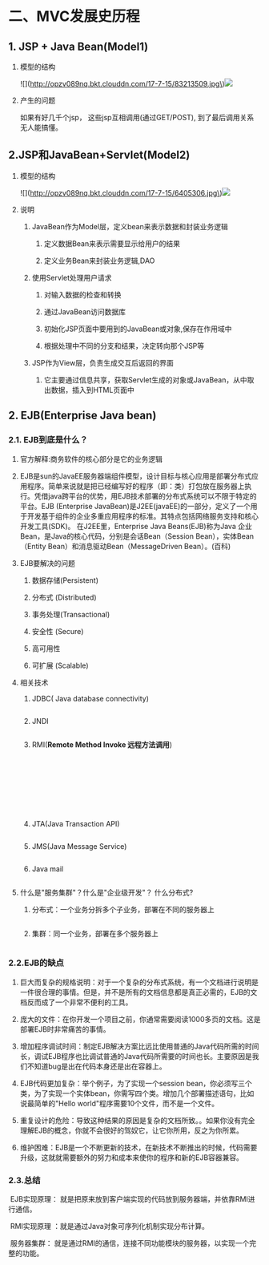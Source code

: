 # 二、MVC发展史历程

## 1. JSP + Java Bean\(Model1\)

1. 模型的结构

   !\[\]\(http://opzv089nq.bkt.clouddn.com/17-7-15/83213509.jpg\)![](http://opzv089nq.bkt.clouddn.com/17-7-15/83213509.jpg)

2. 产生的问题

   如果有好几千个jsp， 这些jsp互相调用\(通过GET/POST\), 到了最后调用关系无人能搞懂。

## 2.JSP和JavaBean+Servlet\(Model2\)

1. 模型的结构

   !\[\]\(http://opzv089nq.bkt.clouddn.com/17-7-15/6405306.jpg\)![](http://opzv089nq.bkt.clouddn.com/17-7-15/6405306.jpg)

2. 说明

   1. JavaBean作为Model层，定义bean来表示数据和封装业务逻辑

      1. 定义数据Bean来表示需要显示给用户的结果

      2. 定义业务Bean来封装业务逻辑,DAO

   2. 使用Servlet处理用户请求

      1. 对输入数据的检查和转换

      2. 通过JavaBean访问数据库

      3. 初始化JSP页面中要用到的JavaBean或对象,保存在作用域中

      4. 根据处理中不同的分支和结果，决定转向那个JSP等

   3. JSP作为View层，负责生成交互后返回的界面

      1. 它主要通过信息共享，获取Servlet生成的对象或JavaBean，从中取出数据，插入到HTML页面中

## 2. EJB\(Enterprise Java bean\)

### 2.1. EJB到底是什么？

1. 官方解释:商务软件的核心部分是它的业务逻辑

2. EJB是sun的JavaEE服务器端组件模型，设计目标与核心应用是部署分布式应用程序。简单来说就是把已经编写好的程序（即：类）打包放在服务器上执行。凭借java跨平台的优势，用EJB技术部署的分布式系统可以不限于特定的平台。EJB \(Enterprise JavaBean\)是J2EE\(javaEE\)的一部分，定义了一个用于开发基于组件的企业多重应用程序的标准。其特点包括网络服务支持和核心开发工具\(SDK\)。 在J2EE里，Enterprise Java Beans\(EJB\)称为Java 企业Bean，是Java的核心代码，分别是会话Bean（Session Bean），实体Bean（Entity Bean）和消息驱动Bean（MessageDriven Bean）。\(百科\)

3. EJB要解决的问题

   1. 数据存储\(Persistent\)

   2. 分布式 \(Distributed\)

   3. 事务处理\(Transactional\)

   4. 安全性 \(Secure\)

   5. 高可用性

   6. 可扩展 \(Scalable\)

4. 相关技术

   1. JDBC\( Java database connectivity\)

      ```

      ```

   2. JNDI

      ```

      ```

   3. RMI\(**Remote Method Invoke 远程方法调用**\)

      ```









      ```

   4. JTA\(Java Transaction API\)

      ```

      ```

   5. JMS\(Java Message Service\)

      ```

      ```

   6. Java mail

      ```

      ```

5. 什么是"服务集群"？什么是"企业级开发"？ 什么分布式?

   1. 分布式：一个业务分拆多个子业务，部署在不同的服务器上

      ```

      ```

   2. 集群：同一个业务，部署在多个服务器上

      ```

      ```

### 2.2.EJB的缺点

1. 巨大而复杂的规格说明：对于一个复杂的分布式系统，有一个文档进行说明是一件很合理的事情。但是，并不是所有的文档信息都是真正必需的，EJB的文档反而成了一个非常不便利的工具。

2. 庞大的文件：在你开发一个项目之前，你通常需要阅读1000多页的文档。这是部署EJB时非常痛苦的事情。

3. 增加程序调试时间：制定EJB解决方案比远比使用普通的Java代码所需的时间长，调试EJB程序也比调试普通的Java代码所需要的时间也长。主要原因是我们不知道bug是出在代码本身还是出在容器上。

4. EJB代码更加复杂：举个例子，为了实现一个session bean，你必须写三个类，为了实现一个实体bean，你需写四个类。增加几个部署描述语句，比如说最简单的"Hello world"程序需要10个文件，而不是一个文件。

5. 重复设计的危险：导致这种结果的原因是复杂的文档所致。。如果你没有完全理解EJB的概念，你就不会很好的驾奴它，让它你所用，反之为你所累。

6. 维护困难：EJB是一个不断更新的技术，在新技术不断推出的时候，代码需要升级，这就就需要额外的努力和成本来使你的程序和新的EJB容器兼容。

### 2.3.总结

​ EJB实现原理： 就是把原来放到客户端实现的代码放到服务器端，并依靠RMI进行通信。

​ RMI实现原理 ：就是通过Java对象可序列化机制实现分布计算。

​ 服务器集群： 就是通过RMI的通信，连接不同功能模块的服务器，以实现一个完整的功能。













  


